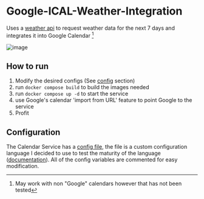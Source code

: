 # Google-ICAL-Weather-Integration
Uses a [weather api](https://open-meteo.com/en) to request weather data for the next 7 days and integrates it into Google Calendar [^1]

![image](https://user-images.githubusercontent.com/56944714/197138994-32a56871-bf07-489a-80b9-dbfeca120b71.png)


## How to run
1. Modify the desired configs (See [config](#configuration) section)
1. run `docker compose build` to build the images needed
1. run `docker compose up -d` to start the service
1. use Google's calendar 'import from URL' feature to point Google to the service
1. Profit

## Configuration
The Calendar Service has a [config file](calendar_service/calendar_service/config.hamconf), the file is a custom configuration language I decided to use to test the maturity of the language ([documentation](https://github.com/hamolicious/hamconf)). All of the config variables are commented for easy modification.


[^1]: May work with non "Google" calendars however that has not been tested
